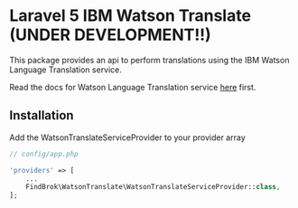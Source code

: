 # Laravel 5 IBM Watson Translate (UNDER DEVELOPMENT!!)

This package provides an api to perform translations using the IBM Watson Language Translation service. 

Read the docs for Watson Language Translation service [here](https://www.ibm.com/smarterplanet/us/en/ibmwatson/developercloud/doc/language-translation/) first.


## Installation

Add the WatsonTranslateServiceProvider to your provider array

```php
// config/app.php

'providers' => [
    ...
    FindBrok\WatsonTranslate\WatsonTranslateServiceProvider::class,
];
```

